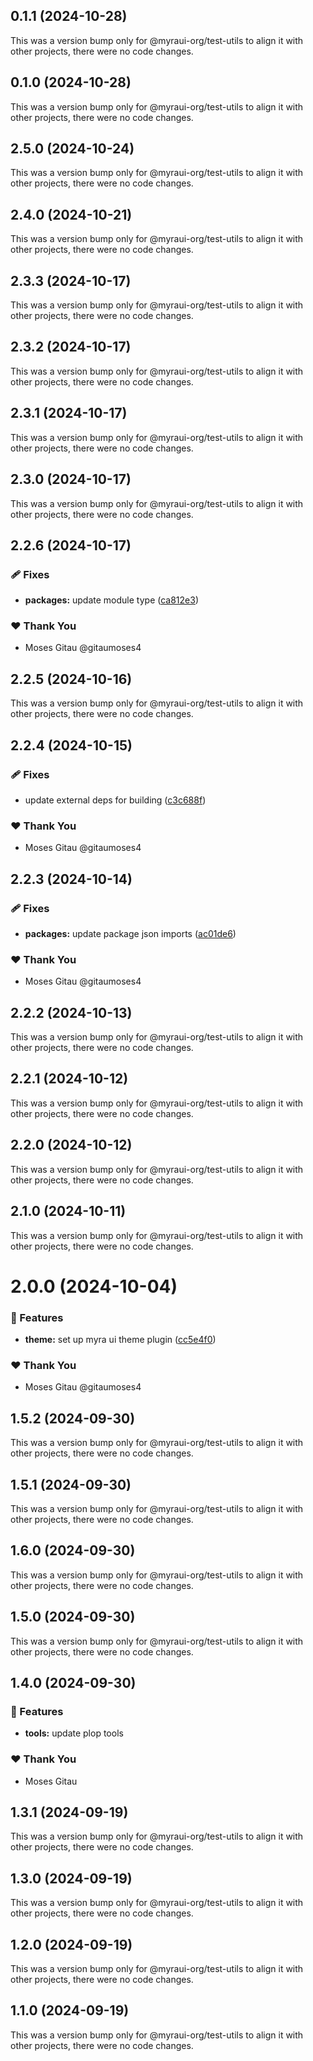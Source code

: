 ## 0.1.1 (2024-10-28)

This was a version bump only for @myraui-org/test-utils to align it with other projects, there were no code changes.

## 0.1.0 (2024-10-28)

This was a version bump only for @myraui-org/test-utils to align it with other projects, there were no code changes.

## 2.5.0 (2024-10-24)

This was a version bump only for @myraui-org/test-utils to align it with other projects, there were no code changes.

## 2.4.0 (2024-10-21)

This was a version bump only for @myraui-org/test-utils to align it with other projects, there were no code changes.

## 2.3.3 (2024-10-17)

This was a version bump only for @myraui-org/test-utils to align it with other projects, there were no code changes.

## 2.3.2 (2024-10-17)

This was a version bump only for @myraui-org/test-utils to align it with other projects, there were no code changes.

## 2.3.1 (2024-10-17)

This was a version bump only for @myraui-org/test-utils to align it with other projects, there were no code changes.

## 2.3.0 (2024-10-17)

This was a version bump only for @myraui-org/test-utils to align it with other projects, there were no code changes.

## 2.2.6 (2024-10-17)


### 🩹 Fixes

- **packages:** update module type ([ca812e3](https://github.com/myraui-org/myraui/commit/ca812e3))


### ❤️  Thank You

- Moses Gitau @gitaumoses4

## 2.2.5 (2024-10-16)

This was a version bump only for @myraui-org/test-utils to align it with other projects, there were no code changes.

## 2.2.4 (2024-10-15)


### 🩹 Fixes

- update external deps for building ([c3c688f](https://github.com/myraui-org/myraui/commit/c3c688f))


### ❤️  Thank You

- Moses Gitau @gitaumoses4

## 2.2.3 (2024-10-14)


### 🩹 Fixes

- **packages:** update package json imports ([ac01de6](https://github.com/myraui-org/myraui/commit/ac01de6))


### ❤️  Thank You

- Moses Gitau @gitaumoses4

## 2.2.2 (2024-10-13)

This was a version bump only for @myraui-org/test-utils to align it with other projects, there were no code changes.

## 2.2.1 (2024-10-12)

This was a version bump only for @myraui-org/test-utils to align it with other projects, there were no code changes.

## 2.2.0 (2024-10-12)

This was a version bump only for @myraui-org/test-utils to align it with other projects, there were no code changes.

## 2.1.0 (2024-10-11)

This was a version bump only for @myraui-org/test-utils to align it with other projects, there were no code changes.

# 2.0.0 (2024-10-04)


### 🚀 Features

- **theme:** set up myra ui theme plugin ([cc5e4f0](https://github.com/myraui-org/myraui/commit/cc5e4f0))


### ❤️  Thank You

- Moses Gitau @gitaumoses4

## 1.5.2 (2024-09-30)

This was a version bump only for @myraui-org/test-utils to align it with other projects, there were no code changes.

## 1.5.1 (2024-09-30)

This was a version bump only for @myraui-org/test-utils to align it with other projects, there were no code changes.

## 1.6.0 (2024-09-30)

This was a version bump only for @myraui-org/test-utils to align it with other projects, there were no code changes.

## 1.5.0 (2024-09-30)

This was a version bump only for @myraui-org/test-utils to align it with other projects, there were no code changes.

## 1.4.0 (2024-09-30)


### 🚀 Features

- **tools:** update plop tools


### ❤️  Thank You

- Moses Gitau

## 1.3.1 (2024-09-19)

This was a version bump only for @myraui-org/test-utils to align it with other projects, there were no code changes.

## 1.3.0 (2024-09-19)

This was a version bump only for @myraui-org/test-utils to align it with other projects, there were no code changes.

## 1.2.0 (2024-09-19)

This was a version bump only for @myraui-org/test-utils to align it with other projects, there were no code changes.

## 1.1.0 (2024-09-19)

This was a version bump only for @myraui-org/test-utils to align it with other projects, there were no code changes.
